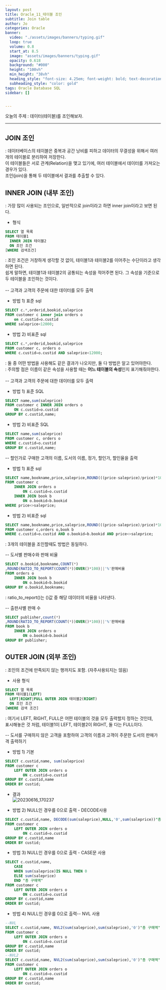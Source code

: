 ```yaml
---
layout: post
title: Oracle_11_테이블 조인
subtitle: Join table
author: Jo
categories: Oracle
banner:
  video: "./assets/images/banners/typing.gif"
  loop: true
  volume: 0.8
  start_at: 8.5
  image: "assets/images/banners/typing.gif"
  opacity: 0.618
  background: "#000"
  height: "100vh"
  min_height: "38vh"
  heading_style: "font-size: 4.25em; font-weight: bold; text-decoration: underline"
  subheading_style: "color: gold"
tags: Oracle Database SQL
sidebar: []


---
```


오늘의 주제 : 데이터(테이블)를 조인해보자. <br>
 * * *
 
## JOIN 조인
: 데이터베이스의 테이블은 중복과 공간 낭비를 피하고 데이터의 무결성을 위해서 여러 개의 테이블로 분리하여 저장한다.<br>
이 테이블들은 서로 관계(Relation)을 맺고 있기에, 여러 테이블에서 데이터를 가져오는 경우가 있다.<br>
조인(join)을 통해 두 테이블에서 결과를 추출할 수 있다.<br>

## INNER JOIN (내부 조인)
: 가장 많이 사용되는 조인으로, 일반적으로 join이라고 하면 inner join이라고 보면 된다.
- 형식
```sql
SELECT 열 목록
FROM 테이블1
  INNER JOIN 테이블2
  ON 조인 조건
[WHERE 검색조건]
```
: 조인 조건은 거창하게 생각할 것 없이, 테이블1과 테이블2를 이어주는 수단이라고 생각하면 된다.<br>
쉽게 말하면, 테이블1과 테이블2의 공통되는 속성을 적어주면 된다. 그 속성을 기준으로 두 테이블을 조인하는 것이다.<br><br>
-- 고객과 고객의 주문에 대한 데이터를 모두 출력
- 방법 1) 표준 sql
```sql
SELECT c.*,orderid,bookid,saleprice
FROM customer c inner join orders o
    on c.custid=o.custid
WHERE saleprice<12000;
```
- 방법 2) 비표준 sql
```sql
SELECT c.*,orderid,bookid,saleprice
FROM customer c, orders o
WHERE c.custid=o.custid AND saleprice<12000;
```
: 둘 중 어떤 방법을 사용해도 같은 결과가 나오지만, 둘 다 방법은 알고 있어야한다.<br>
: 주의할 점은 이름이 같은 속성을 사용할 때는 <b>어느 테이블의 속성</b>인지 표기해줘야한다.<br><br>
-- 고객과 고객의 주문에 대한 데이터를 모두 출력
- 방법 1) 표준 SQL
```sql
SELECT name,sum(saleprice)
FROM customer c INNER JOIN orders o
    ON c.custid=o.custid
GROUP BY c.custid,name;
```
- 방법 2) 비표준 SQL
```sql
SELECT name,sum(saleprice)
FROM customer c, orders o
WHERE c.custid=o.custid
GROUP BY c.custid,name;
```

-- 할인가로 구매한 고객의 이름, 도서의 이름, 정가, 할인가, 할인율을 출력
- 방법 1) 표준 sql
```sql
SELECT name,bookname,price,saleprice,ROUND(((price-saleprice)/price)*100) 할인율
FROM customer c
    INNER JOIN orders o
        ON c.custid=o.custid
    INNER JOIN book b
        ON o.bookid=b.bookid
WHERE price<>saleprice;
```
- 방법 2) 비표준 sql
```sql
SELECT name,bookname,price,saleprice,ROUND(((price-saleprice)/price)*100) 할인율
FROM customer c,orders o,book b
WHERE c.custid=o.custid AND o.bookid=b.bookid AND price<>saleprice;
```
: 3개의 테이블을 조인할때도 방법은 동일하다.<br>

-- 도서별 판매수와 판매 비율
```sql
SELECT o.bookid,bookname,COUNT(*)
,ROUND(RATIO_TO_REPORT(COUNT(*))OVER()*100)||'%'판매비율
FROM orders o
    INNER JOIN book b
        ON o.bookid=b.bookid
GROUP BY o.bookid,bookname;
```
: ratio_to_report()는 ()값 중 해당 데이터의 비율을 나타낸다.<br>

-- 출판사별 판매 수
```sql
SELECT publisher,count(*)
,ROUND(RATIO_TO_REPORT(COUNT(*))OVER()*100)||'%'판매비율
FROM book b
    INNER JOIN orders o
        ON o.bookid=b.bookid
GROUP BY publisher;
```
## OUTER JOIN (외부 조인)
: 조인의 조건에 만족되지 않는 행까지도 포함. (자주사용되지는 않음) <br>
- 사용 형식
```sql
SELECT 열 목록
FROM 테이블1(LEFT)
  LEFT|RIGHT|FULL OUTER JOIN 테이블2(RIGHT)
  ON 조인 조건
[WHERE 검색 조건]
```
: 여기서 LEFT, RIGHT, FULL은 어떤 테이블의 것을 모두 출력할지 정하는 것인데,<br>
표시해놓은 것 처럼, 테이블1이 LEFT, 테이블2이 RIGHT, 둘 다는 FULL이다.<br>

-- 도서를 구매하지 않은 고객을 포함하여 고객의 이름과 고객이 주문한 도서의 판매가격 출력하기<br>
- 방법 1) 기본
```sql
SELECT c.custid,name, sum(saleprice)
FROM customer c
    LEFT OUTER JOIN orders o
        ON c.custid=o.custid
GROUP BY c.custid,name
ORDER BY custid;
```
- 결과 <br> ![20230616_170237](https://github.com/CheeseYoung/cheeseyoung.github.io/assets/132384527/0ca931bd-780d-4a53-820b-61a17a0155cb)


- 방법 2) NULL인 경우를 0으로 출력 - DECODE사용
```sql
SELECT c.custid,name, DECODE(sum(saleprice),NULL,'0',sum(saleprice))"총 구매액"
FROM customer c
    LEFT OUTER JOIN orders o
        ON c.custid=o.custid
GROUP BY c.custid,name
ORDER BY custid;
```
- 방법 3) NULL인 경우를 0으로 출력 - CASE문 사용
```sql
SELECT c.custid,name, 
    CASE
    WHEN sum(saleprice)IS NULL THEN 0
    ELSE sum(saleprice)
    END "총 구매액"
FROM customer c
    LEFT OUTER JOIN orders o
        ON c.custid=o.custid
GROUP BY c.custid,name
ORDER BY custid;
```
- 방법 4) NULL인 경우를 0으로 출력-- NVL 사용
```sql
--NVL
SELECT c.custid,name, NVL2(sum(saleprice),sum(saleprice),'0')"총 구매액"
FROM customer c
    LEFT OUTER JOIN orders o
        ON c.custid=o.custid
GROUP BY c.custid,name
ORDER BY custid;
--NVL2
SELECT c.custid,name, NVL2(sum(saleprice),sum(saleprice),'0')"총 구매액"
FROM customer c
    LEFT OUTER JOIN orders o
        ON c.custid=o.custid
GROUP BY c.custid,name
ORDER BY custid;
```




